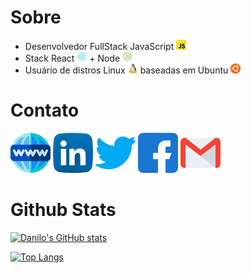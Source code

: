 # Sobre

- Desenvolvedor FullStack JavaScript <img src="https://raw.githubusercontent.com/danilomacb/danilomacb/master/images/javascript.png" height="16px"/>
- Stack React <img src="https://raw.githubusercontent.com/danilomacb/danilomacb/master/images/react.png" height="16px"/> + Node <img src="https://raw.githubusercontent.com/danilomacb/danilomacb/master/images/node.png" height="16px"/>
- Usuário de distros Linux <img src="https://raw.githubusercontent.com/danilomacb/danilomacb/master/images/linux.png" height="16px"/> baseadas em Ubuntu <img src="https://raw.githubusercontent.com/danilomacb/danilomacb/master/images/ubuntu.png" height="16px"/>

# Contato

[![portfolio](./images/www.png)](https://danilomacb.netlify.app)
[![linkedin](./images/linkedin.png)](https://www.linkedin.com/in/danilomacb)
[![twitter](./images/twitter.png)](https://twitter.com/danilomacb)
[![facebook](./images/facebook.png)](https://www.facebook.com/danilomacb)
[![gmail](./images/gmail.png)](mailto:danilo.macb@gmail.com)

# Github Stats

[![Danilo's GitHub stats](https://github-readme-stats.vercel.app/api?username=danilomacb&count_private=true&show_icons=true&theme=blue-green)](https://github.com/danilomacb/github-readme-stats)

[![Top Langs](https://github-readme-stats.vercel.app/api/top-langs/?username=danilomacb&theme=blue-green)](https://github.com/danilomacb/github-readme-stats)
